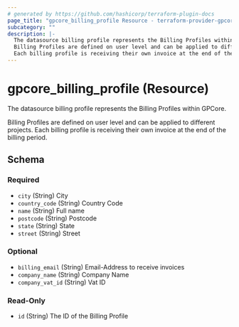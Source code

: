 ```yaml
---
# generated by https://github.com/hashicorp/terraform-plugin-docs
page_title: "gpcore_billing_profile Resource - terraform-provider-gpcore"
subcategory: ""
description: |-
  The datasource billing profile represents the Billing Profiles within GPCore.
  Billing Profiles are defined on user level and can be applied to different projects.
  Each billing profile is receiving their own invoice at the end of the billing period.
---
```


# gpcore_billing_profile (Resource)

The datasource billing profile represents the Billing Profiles within GPCore.

Billing Profiles are defined on user level and can be applied to different projects.
Each billing profile is receiving their own invoice at the end of the billing period.



<!-- schema generated by tfplugindocs -->
## Schema

### Required

- `city` (String) City
- `country_code` (String) Country Code
- `name` (String) Full name
- `postcode` (String) Postcode
- `state` (String) State
- `street` (String) Street

### Optional

- `billing_email` (String) Email-Address to receive invoices
- `company_name` (String) Company Name
- `company_vat_id` (String) Vat ID

### Read-Only

- `id` (String) The ID of the Billing Profile


